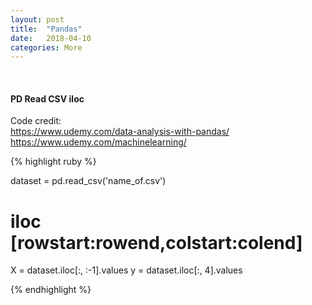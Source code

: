 ```yaml
---
layout: post
title:  "Pandas"
date:   2018-04-10
categories: More
---
```

<br />
<h4>PD Read CSV iloc</h4>
<p>Code credit:
<br />
<a href="https://www.udemy.com/data-analysis-with-pandas/">
https://www.udemy.com/data-analysis-with-pandas/
</a>
<br />
<a href="https://www.udemy.com/machinelearning/">
https://www.udemy.com/machinelearning/
</a>
</p>

{% highlight ruby %}

dataset = pd.read_csv('name_of.csv')
# iloc [rowstart:rowend,colstart:colend]
X = dataset.iloc[:, :-1].values
y = dataset.iloc[:, 4].values

{% endhighlight %}
